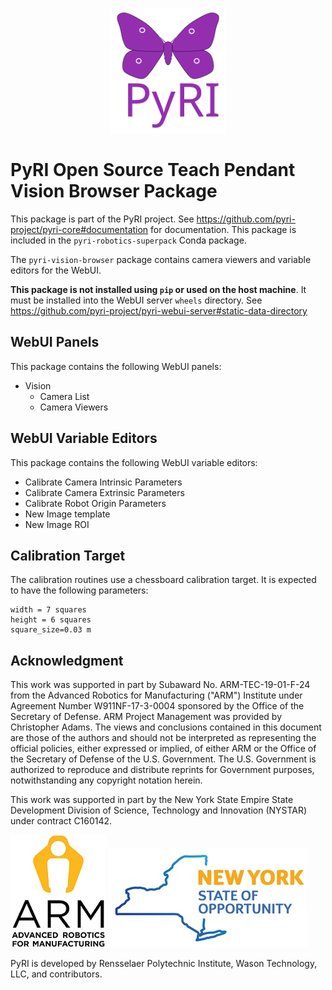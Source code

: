 <p align="center">
<img src="./doc/figures/pyri_logo_web.svg" height="200"/>
</p>

# PyRI Open Source Teach Pendant Vision Browser Package

This package is part of the PyRI project. See https://github.com/pyri-project/pyri-core#documentation for documentation. This package is included in the `pyri-robotics-superpack` Conda package.

The `pyri-vision-browser` package contains camera viewers and variable editors for the WebUI.

**This package is not installed using `pip` or used on the host machine**. It must be installed into the WebUI server `wheels` directory. See https://github.com/pyri-project/pyri-webui-server#static-data-directory

## WebUI Panels

This package contains the following WebUI panels:

* Vision
  * Camera List
  * Camera Viewers

## WebUI Variable Editors

This package contains the following WebUI variable editors:

* Calibrate Camera Intrinsic Parameters
* Calibrate Camera Extrinsic Parameters
* Calibrate Robot Origin Parameters
* New Image template
* New Image ROI

## Calibration Target

The calibration routines use a chessboard calibration target. It is expected to have the following parameters:

```
width = 7 squares
height = 6 squares
square_size=0.03 m
```

## Acknowledgment

This work was supported in part by Subaward No. ARM-TEC-19-01-F-24 from the Advanced Robotics for Manufacturing ("ARM") Institute under Agreement Number W911NF-17-3-0004 sponsored by the Office of the Secretary of Defense. ARM Project Management was provided by Christopher Adams. The views and conclusions contained in this document are those of the authors and should not be interpreted as representing the official policies, either expressed or implied, of either ARM or the Office of the Secretary of Defense of the U.S. Government. The U.S. Government is authorized to reproduce and distribute reprints for Government purposes, notwithstanding any copyright notation herein.

This work was supported in part by the New York State Empire State Development Division of Science, Technology and Innovation (NYSTAR) under contract C160142. 

![](doc/figures/arm_logo.jpg) ![](doc/figures/nys_logo.jpg)

PyRI is developed by Rensselaer Polytechnic Institute, Wason Technology, LLC, and contributors.
